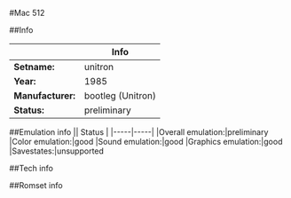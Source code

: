 #Mac 512

##Info

||Info|
|-----|-----|
|**Setname:**|unitron
|**Year:**|1985
|**Manufacturer:**|bootleg (Unitron)
|**Status:**|preliminary

##Emulation info
|| Status |
|-----|-----|
|Overall emulation:|preliminary
|Color emulation:|good
|Sound emulation:|good
|Graphics emulation:|good
|Savestates:|unsupported

##Tech info

##Romset info

<!--- START OF EDITED COMMENT DO NOT TOUCH TEXT ABOVE-->
